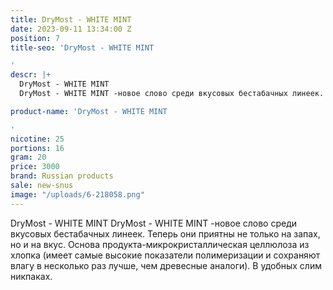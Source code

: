 ```yaml
---
title: DryMost - WHITE MINT
date: 2023-09-11 13:34:00 Z
position: 7
title-seo: 'DryMost - WHITE MINT

'
descr: |+
  DryMost - WHITE MINT
  DryMost - WHITE MINT -новое слово среди вкусовых бестабачных линеек. Теперь они приятны не только на запах, но и на вкус. Основа продукта-микрокристаллическая целлюлоза из хлопка (имеет самые высокие показатели полимеризации и сохраняют влагу в несколько раз лучше, чем древесные аналоги). В удобных слим никпаках.

product-name: 'DryMost - WHITE MINT

'
nicotine: 25
portions: 16
gram: 20
price: 3000
brand: Russian products
sale: new-snus
image: "/uploads/6-218058.png"
---
```


DryMost - WHITE MINT
DryMost - WHITE MINT -новое слово среди вкусовых бестабачных линеек. Теперь они приятны не только на запах, но и на вкус. Основа продукта-микрокристаллическая целлюлоза из хлопка (имеет самые высокие показатели полимеризации и сохраняют влагу в несколько раз лучше, чем древесные аналоги). В удобных слим никпаках.

